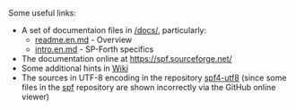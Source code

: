 Some useful links:
  - A set of documentaion files in [/docs/](https://github.com/rufig/spf/tree/master/docs), particularly:
    - [readme.en.md](https://github.com/rufig/spf/blob/master/docs/readme.en.md) - Overview
    - [intro.en.md](https://github.com/rufig/spf/blob/master/docs/intro.en.md) - SP-Forth specifics
  - The documentation online at https://spf.sourceforge.net/
  - Some additional hints in [Wiki](https://github.com/rufig/spf/wiki)
  - The sources in UTF-8 encoding in the repository [spf4-utf8](https://github.com/rufig/spf4-utf8)
    (since some files in the [spf](https://github.com/rufig/spf) repository
    are shown incorrectly via the GitHub online viewer)

